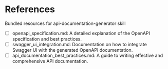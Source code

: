 # References

Bundled resources for api-documentation-generator skill

- [ ] openapi_specification.md: A detailed explanation of the OpenAPI specification and best practices.
- [ ] swagger_ui_integration.md: Documentation on how to integrate Swagger UI with the generated OpenAPI documentation.
- [ ] api_documentation_best_practices.md: A guide to writing effective and comprehensive API documentation.
